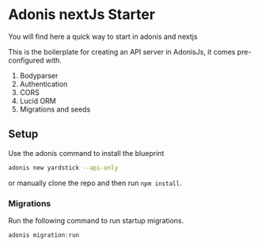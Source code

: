 # Adonis nextJs Starter

You will find here a quick way to start in adonis and nextjs

This is the boilerplate for creating an API server in AdonisJs, it comes pre-configured with.

1.  Bodyparser
2.  Authentication
3.  CORS
4.  Lucid ORM
5.  Migrations and seeds

## Setup

Use the adonis command to install the blueprint

```bash
adonis new yardstick --api-only
```

or manually clone the repo and then run `npm install`.

### Migrations

Run the following command to run startup migrations.

```js
adonis migration:run
```
